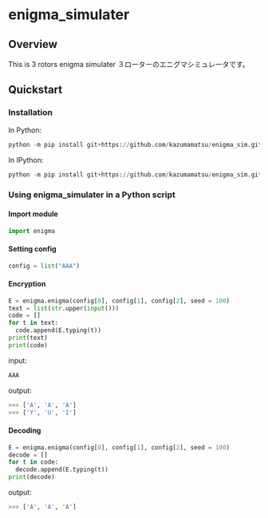 # enigma_simulater

## Overview

This is 3 rotors enigma simulater
３ローターのエニグマシミュレータです。  

## Quickstart

### Installation
In Python:
```python
python -m pip install git+https://github.com/kazumamatsu/enigma_sim.git
```
In IPython:
```python
python -m pip install git+https://github.com/kazumamatsu/enigma_sim.git
```

### Using enigma_simulater in a Python script
#### Import module
```python
import enigma
```
#### Setting config 
```python
config = list("AAA")
```

#### Encryption
```python
E = enigma.enigma(config[0], config[1], config[2], seed = 100)
text = list(str.upper(input()))
code = []
for t in text:
  code.append(E.typing(t))
print(text)
print(code)
```
input:
```python
AAA
```

output:
```python
>>> ['A', 'A', 'A']
>>> ['Y', 'U', 'I']
```

#### Decoding
```python
E = enigma.enigma(config[0], config[1], config[2], seed = 100)
decode = []
for t in code:
  decode.append(E.typing(t))
print(decode)
```

output:
```python
>>> ['A', 'A', 'A']
```
